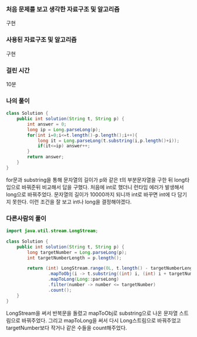 ### 처음 문제를 보고 생각한 자료구조 및 알고리즘

구현

### 사용된 자료구조 및 알고리즘

구현

### 걸린 시간

10분

### 나의 풀이

```java
class Solution {
    public int solution(String t, String p) {
        int answer = 0;
        long ip = Long.parseLong(p);
        for(int i=0;i<=t.length()-p.length();i++){
            long it = Long.parseLong(t.substring(i,p.length()+i));
            if(it<=ip) answer++;
        }
        return answer;
    }
}
```

for문과 substring을 통해 문자열의 길이가 p와 같은 t의 부분문자열을 구한 뒤 long타입으로 바꿔준뒤 비교해서 답을 구했다. 처음에 int로 했더니 런타임 에러가 발생해서 long으로 바꿔주었다. 문자열의 길이가 10000까지 되니까 int로 바꾸면 int에 다 담기지 못한다. 이런 조건을 잘 보고 int나 long을 결정해야겠다.



### 다른사람의 풀이

```java
import java.util.stream.LongStream;

class Solution {
    public int solution(String t, String p) {
        long targetNumber = Long.parseLong(p);
        int targetNumberLength = p.length();

        return (int) LongStream.range(0L, t.length() - targetNumberLength + 1L)
                .mapToObj(i -> t.substring((int) i, (int) i + targetNumberLength))
                .mapToLong(Long::parseLong)
                .filter(number -> number <= targetNumber)
                .count();
    }
}
```

LongStream을 써서 반복문을 돌렸고 mapToObj로 substring으로 나온 문자열 스트림으로 바꿔주었다. 그리고 mapToLong을 써서 다시 Long스트림으로 바꿔주었고 targetNumber보다 작거나 같은 수들을 count해주었다.